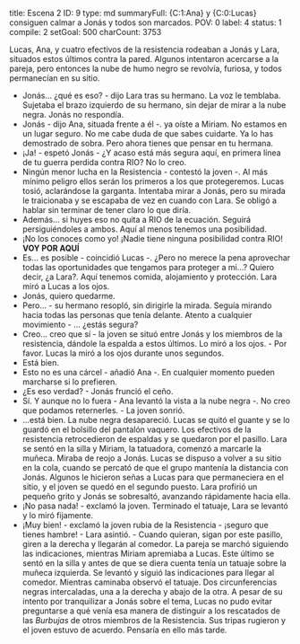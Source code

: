 title:          Escena 2
ID:             9
type:           md
summaryFull:    {C:1:Ana} y {C:0:Lucas} consiguen calmar a Jonás y todos son marcados.
POV:            0
label:          4
status:         1
compile:        2
setGoal:        500
charCount:      3753


Lucas, Ana, y cuatro efectivos de la resistencia rodeaban a Jonás y Lara, situados estos últimos contra la pared. Algunos intentaron acercarse a la pareja, pero entonces la nube de humo negro se revolvía, furiosa, y todos permanecían en su sitio.
- Jonás... ¿qué es eso? - dijo Lara tras su hermano.
La voz le temblaba. Sujetaba el brazo izquierdo de su hermano, sin dejar de mirar a la nube negra.
Jonás no respondía.
- Jonás - dijo Ana, situada frente a él -. ya oíste a Miriam. No estamos en un lugar seguro. No me cabe duda de que sabes cuidarte. Ya lo has demostrado de sobra. Pero ahora tienes que pensar en tu hermana.
- ¡Ja! - espetó Jonás - ¿Y acaso está más segura aquí, en primera línea de tu guerra perdida contra RIO? No lo creo.
- Ningún menor lucha en la Resistencia - contestó la joven -. Al más mínimo peligro ellos serán los primeros a los que protegeremos.
Lucas tosió, aclarándose la garganta. Intentaba mirar a Jonás, pero su mirada le traicionaba y se escapaba de vez en cuando con Lara. Se obligó a hablar sin terminar de tener claro lo que diría.
- Además... si huyes eso no quita a RIO de la ecuación. Seguirá persiguiéndoles a ambos. Aquí al menos tenemos una posibilidad.
- ¡No los conoces como yo! ¡Nadie tiene ninguna posibilidad contra RIO!
**VOY POR AQUÍ**
- Es... es posible - coincidió Lucas -. ¿Pero no merece la pena aprovechar todas las oportunidades que tengamos para proteger a mi...? Quiero decir, ¿a Lara?. Aquí tenemos comida, alojamiento y protección.
Lara miró a Lucas a los ojos.
- Jonás, quiero quedarme.
- Pero... - su hermano resopló, sin dirigirle la mirada. Seguía mirando hacia todas las personas que tenía delante. Atento a cualquier movimiento - ... ¿estás segura?
- Creo... creo que sí - la joven se situó entre Jonás y los miembros de la resistencia, dándole la espalda a estos últimos. Lo miró a los ojos. - Por favor.
Lucas la miró a los ojos durante unos segundos.
- Está bien.
- Esto no es una cárcel - añadió Ana -. En cualquier momento pueden marcharse si lo prefieren.
- ¿Es eso verdad? - Jonás frunció el ceño.
- Sí. Y aunque no lo fuera - Ana levantó la vista a la nube negra -. No creo que podamos reternerles. - La joven sonrió.
- ...está bien.
La nube negra desapareció. Lucas se quitó el guante y se lo guardó en el bolsillo del pantalón vaquero. Los efectivos de la resistencia retrocedieron de espaldas y se quedaron por el pasillo. Lara se sentó en la silla y Miriam, la tatuadora, comenzó a marcarle la muñeca. Miraba de reojo a Jonás.
Lucas se dispuso a volver a su sitio en la cola, cuando se percató de que el grupo mantenía la distancia con Jonás.  Algunos le hicieron señas a Lucas para que permaneciera en el sitio, y el joven se quedó en el segundo puesto.
Lara profirió un pequeño grito y Jonás se sobresaltó, avanzando rápidamente hacia ella.
- ¡No pasa nada! - exclamó la joven.
Terminado el tatuaje, Lara se levantó y lo miró fijamente.
- ¡Muy bien! - exclamó la joven rubia de la Resistencia - ¡seguro que tienes hambre! - Lara asintió. - Cuando quieran, sigan por este pasillo, giren a la derecha y llegarán al comedor.
La pareja se marchó siguiendo las indicaciones, mientras Miriam apremiaba a Lucas. Este último se sentó en la silla y antes de que se diera cuenta tenía un tatuaje sobre la muñeca izquierda.
Se levantó y siguió las indicaciones para llegar al comedor. Mientras caminaba observó el tatuaje. Dos circunferencias negras intercaladas, una a la derecha y abajo de la otra.
A pesar de su intento por tranquilizar a Jonás sobre el tema, Lucas no pudo evitar preguntarse a qué venía esa manera de distinguir a los rescatados de las *Burbujas* de otros miembros de la Resistencia.
Sus tripas rugieron y el joven estuvo de acuerdo. Pensaría en ello más tarde.
